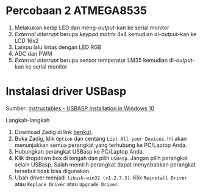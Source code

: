 # Percobaan 2 ATMEGA8535
1. Melakukan kedip LED dan meng-_output_-kan ke serial monitor
2. _External interrupt_ berupa _keypad matrix_ 4x4 kemudian di-_output_-kan ke LCD 16x2
3. Lampu lalu lintas dengan LED RGB
4. ADC dan PWM
5. _External interrupt_ berupa sensor temperatur LM35 kemudian di-_output_-kan ke serial monitor

# Instalasi driver USBasp
Sumber: [Instructables - USBASP Installation in Windows 10](https://www.instructables.com/USBASP-Installation-in-Windows-10/)

Langkah-langkah
1. Download Zadig di link [berikut](https://github.com/pbatard/libwdi/releases/download/v1.5.0/zadig-2.8.exe).
2. Buka Zadig, klik ```Option``` dan centang ```List All your Devices```. Ini akan menunjukkan semua perangkat yang terhubung ke PC/Laptop Anda.
3. Hubungkan perangkat USBasp ke PC/Laptop Anda.
4. Klik dropdown box di tengah dan pilih ```USBasp```. Jangan pilih perangkat selain USBasp. Salah memilih perangkat dapat menyebabkan perangkat tersebut tidak bisa digunakan.
5. Ubah driver menjadi ```libusb-win32 (v1.2.7.3)```. Klik ```Reinstall Driver``` atau ```Replace Driver``` atau ```Upgrade Driver```.
